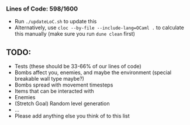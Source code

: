 ### Lines of Code: 598/1600

- Run `./updateLoC.sh` to update this
- Alternatively, use `cloc --by-file --include-lang=OCaml .` to calculate this manually (make sure you run `dune clean` first)

## TODO:

- Tests (these should be 33-66% of our lines of code)
- Bombs affect you, enemies, and maybe the environment (special breakable wall type maybe?)
- Bombs spread with movement timesteps
- Items that can be interacted with
- Enemies
- (Stretch Goal) Random level generation
- ...
- Please add anything else you think of to this list
